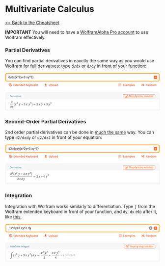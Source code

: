 # Multivariate Calculus

[<= Back to the Cheatsheet](../WolframCheatsheet.md)

**IMPORTANT** You will need to have a [WolframAlpha Pro account](https://www.imperial.ac.uk/admin-services/ict/self-service/computers-printing/devices-and-software/get-software/get-software-for-students/wolfram-alpha-pro/) to use Wolfram effectively.

### Partial Derivatives
You can find partial derivatives in eaxctly the same way as you would use Wolfram for full derivatves: [type](https://www.wolframalpha.com/input/?i=d%2Fdx%28x%5E2y%2B3xy%5E3%29) `d/dx` or `d/dy` in front of your function:

<img src="../wolfram_pics/partial.png">

### Second-Order Partial Derivatives
2nd order partial derivatives can be done in [much the same](https://www.wolframalpha.com/input/?i=d2%2Fdxdy%28x%5E2y%2B3+xy%5E3%29) way. You can type `d2/dxdy` or `d2/dx2` in front of your equation:

<img src="../wolfram_pics/partial2nd.png">

### Integration
Integration with Wolfram works similarly to differentiation. Type `∫` from the Wolfram extended keyboard in front of your function, and `dy`, `dx` etc after it, like [this](https://www.wolframalpha.com/input/?i=∫+x%5E2y%2B3+xy%5E3+dy).

<img src="../wolfram_pics/integ.png">
